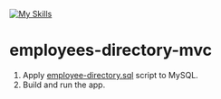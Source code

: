 [![My Skills](https://skillicons.dev/icons?i=java,spring,hibernate,mysql,html,bootstrap&theme=light)](https://skillicons.dev)
# employees-directory-mvc

1. Apply [employee-directory.sql](./employee-directory.sql) script to MySQL.
2. Build and run the app.
